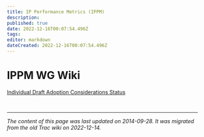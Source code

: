 ```yaml
---
title: IP Performance Metrics (IPPM)
description: 
published: true
date: 2022-12-16T00:07:54.496Z
tags: 
editor: markdown
dateCreated: 2022-12-16T00:07:54.496Z
---
```


# IPPM WG Wiki

[Individual Draft Adoption Considerations Status](/group/ippm/IndividualDraftStatus)


&nbsp;
&nbsp;
&nbsp;

---

*The content of this page was last updated on 2014-09-28. It was migrated from the old Trac wiki on 2022-12-14.*